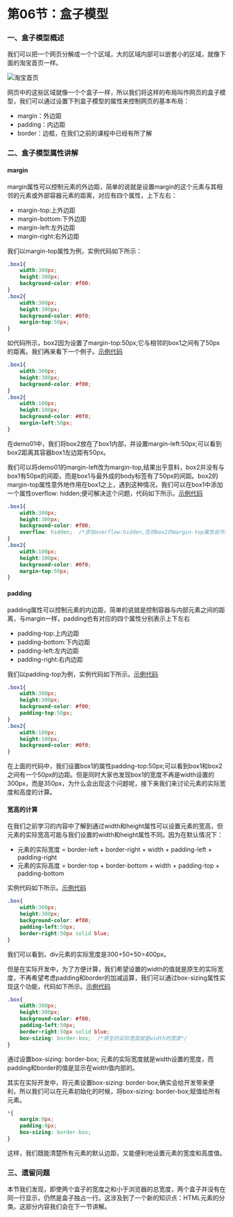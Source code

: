 # 第06节：盒子模型

### 一、盒子模型概述

我们可以把一个网页分解成一个个区域，大的区域内部可以嵌套小的区域，就像下面的淘宝首页一样。

![淘宝首页](../images/box.jpg)

网页中的这些区域就像一个个盒子一样，所以我们将这样的布局叫作网页的盒子模型，我们可以通过设置下列盒子模型的属性来控制网页的基本布局：

* margin：外边距
* padding：内边距
* border：边框，在我们之前的课程中已经有所了解

### 二、盒子模型属性讲解

#### margin

margin属性可以控制元素的外边距，简单的说就是设置margin的这个元素与其相邻的元素或外部容器元素的距离，对应有四个属性，上下左右：

* margin-top:上外边距
* margin-bottom:下外边距
* margin-left:左外边距
* margin-right:右外边距

我们以margin-top属性为例，实例代码如下所示：

``` css
.box1{
    width:300px;
    height:300px;
    background-color: #f00;
}
.box2{
    width:300px;
    height:300px;
    background-color: #0f0;
    margin-top:50px;
}
```

如代码所示，box2因为设置了margin-top:50px;它与相邻的box1之间有了50px的距离。我们再来看下一个例子。[示例代码](https://github.com/xiaozhoulee/xiaozhou-examples/tree/master/01-网页重构/第06节：盒子模型/demo01.html)

``` css
.box1{
    width:300px;
    height:300px;
    background-color: #f00;
}
.box2{
    width:100px;
    height:100px;
    background-color: #0f0;
    margin-left:50px;
}
```

在demo01中，我们将box2放在了box1内部，并设置margin-left:50px;可以看到box2距离其容器box1左边距有50px。

我们可以将demo01的margin-left改为margin-top,结果出乎意料，box2并没有与box1有50px的间距，而是box1与最外成的body标签有了50px的间距。box2的margin-top属性意外地作用在box1之上，遇到这种情况，我们可以在box1中添加一个属性overflow: hidden;便可解决这个问题，代码如下所示。[示例代码](https://github.com/xiaozhoulee/xiaozhou-examples/tree/master/01-网页重构/第06节：盒子模型/demo02.html)

``` css
.box1{
    width:300px;
    height:300px;
    background-color: #f00;
    overflow: hidden;  /*添加overflow:hidden,否则box2的margin-top属性会作用在box1之上*/
}
.box2{
    width:100px;
    height:100px;
    background-color: #0f0;
    margin-top:50px;
}
```

#### padding

padding属性可以控制元素的内边距，简单的说就是控制容器与内部元素之间的距离，与margin一样，padding也有对应的四个属性分别表示上下左右

* padding-top:上内边距
* padding-bottom:下内边距
* padding-left:左内边距
* padding-right:右内边距

我们以padding-top为例，实例代码如下所示。[示例代码](https://github.com/xiaozhoulee/xiaozhou-examples/tree/master/01-网页重构/第06节：盒子模型/demo03.html)

``` css
.box1{
    width:300px;
    height:300px;
    background-color: #f00;
    padding-top:50px;
}
.box2{
    width:100px;
    height:100px;
    background-color: #0f0;
}
```

在上面的代码中，我们设置box1的属性padding-top:50px;可以看到box1和box2之间有一个50px的边距。但是同时大家也发现box1的宽度不再是width设置的300px，而是350px，为什么会出现这个问题呢，接下来我们来讨论元素的实际宽度和高度的计算。

#### 宽高的计算

在我们之前学习的内容中了解到通过width和height属性可以设置元素的宽高，但元素的实际宽高可能与我们设置的width和height属性不同。因为在默认情况下：

* 元素的实际宽度 = border-left + border-right + width + padding-left + padding-right
* 元素的实际高度 = border-top + border-bottom + width + padding-top + padding-bottom

实例代码如下所示。[示例代码](https://github.com/xiaozhoulee/xiaozhou-examples/tree/master/01-网页重构/第06节：盒子模型/demo04.html)

``` css
.box{
    width:300px;
    height:300px;
    background-color: #f00;
    padding-left:50px;
    border-right:50px solid blue;
}
```

我们可以看到，div元素的实际宽度是300+50+50=400px。

但是在实际开发中，为了方便计算，我们希望设置的width的值就是原生的实际宽度，不再希望考虑padding和border的加减运算，我们可以通过box-sizing属性实现这个功能，代码如下所示。[示例代码](https://github.com/xiaozhoulee/xiaozhou-examples/tree/master/01-网页重构/第06节：盒子模型/demo05.html)

``` css
.box{
    width:300px;
    height:300px;
    background-color: #f00;
    padding-left:50px;
    border-right:50px solid blue;
    box-sizing: border-box;  /*原生的实际宽度就是width的宽度*/
}
```

通过设置box-sizing: border-box; 元素的实际宽度就是width设置的宽度，而padding和border的值是显示在width值内部的。

其实在实际开发中，将元素设置box-sizing: border-box;确实会给开发带来便利，所以我们可以在元素初始化的时候，将box-sizing: border-box;赋值给所有元素。

``` css
*{
    margin:0px;
    padding:0px;
    box-sizing: border-box;
}
```

这样，我们既能清楚所有元素的默认边距，又能便利地设置元素的宽度和高度值。

### 三、遗留问题

本节我们发现，即使两个盒子的宽度之和小于浏览器的总宽度，两个盒子并没有在同一行显示，仍然是盒子独占一行。这涉及到了一个新的知识点：HTML元素的分类。这部分内容我们会在下一节讲解。



